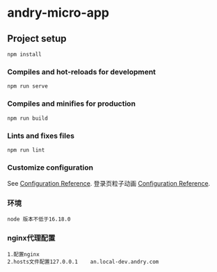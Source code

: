 # andry-micro-app

## Project setup
```
npm install
```

### Compiles and hot-reloads for development
```
npm run serve
```

### Compiles and minifies for production
```
npm run build
```

### Lints and fixes files
```
npm run lint
```

### Customize configuration
See [Configuration Reference](https://cli.vuejs.org/config/).
登录页粒子动画 [Configuration Reference](https://www.vantajs.com/).

### 环境
```
node 版本不低于16.18.0
```

### nginx代理配置
```
1.配置nginx
2.hosts文件配置127.0.0.1    an.local-dev.andry.com
```
